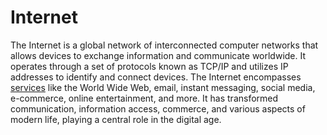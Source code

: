 # Internet

The Internet is a global network of interconnected computer networks that allows devices to exchange information and communicate worldwide. It operates through a set of protocols known as TCP/IP and utilizes IP addresses to identify and connect devices. The Internet encompasses [services](/docs/tech/glossary/service) like the World Wide Web, email, instant messaging, social media, e-commerce, online entertainment, and more. It has transformed communication, information access, commerce, and various aspects of modern life, playing a central role in the digital age.